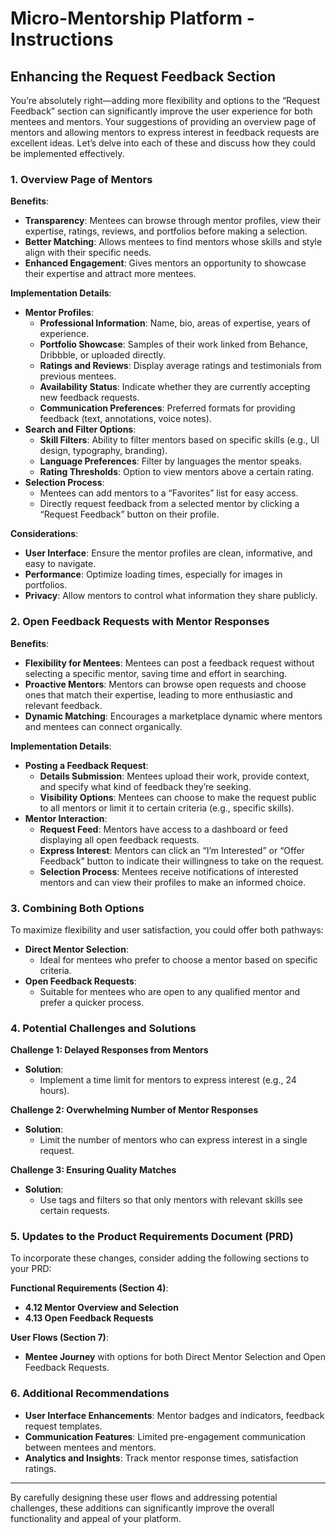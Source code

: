 
# Micro-Mentorship Platform - Instructions

## Enhancing the Request Feedback Section

You’re absolutely right—adding more flexibility and options to the “Request Feedback” section can significantly improve the user experience for both mentees and mentors. Your suggestions of providing an overview page of mentors and allowing mentors to express interest in feedback requests are excellent ideas. Let’s delve into each of these and discuss how they could be implemented effectively.

### 1. Overview Page of Mentors

**Benefits**:
- **Transparency**: Mentees can browse through mentor profiles, view their expertise, ratings, reviews, and portfolios before making a selection.
- **Better Matching**: Allows mentees to find mentors whose skills and style align with their specific needs.
- **Enhanced Engagement**: Gives mentors an opportunity to showcase their expertise and attract more mentees.

**Implementation Details**:
- **Mentor Profiles**:
  - **Professional Information**: Name, bio, areas of expertise, years of experience.
  - **Portfolio Showcase**: Samples of their work linked from Behance, Dribbble, or uploaded directly.
  - **Ratings and Reviews**: Display average ratings and testimonials from previous mentees.
  - **Availability Status**: Indicate whether they are currently accepting new feedback requests.
  - **Communication Preferences**: Preferred formats for providing feedback (text, annotations, voice notes).
- **Search and Filter Options**:
  - **Skill Filters**: Ability to filter mentors based on specific skills (e.g., UI design, typography, branding).
  - **Language Preferences**: Filter by languages the mentor speaks.
  - **Rating Thresholds**: Option to view mentors above a certain rating.
- **Selection Process**:
  - Mentees can add mentors to a “Favorites” list for easy access.
  - Directly request feedback from a selected mentor by clicking a “Request Feedback” button on their profile.

**Considerations**:
- **User Interface**: Ensure the mentor profiles are clean, informative, and easy to navigate.
- **Performance**: Optimize loading times, especially for images in portfolios.
- **Privacy**: Allow mentors to control what information they share publicly.

### 2. Open Feedback Requests with Mentor Responses

**Benefits**:
- **Flexibility for Mentees**: Mentees can post a feedback request without selecting a specific mentor, saving time and effort in searching.
- **Proactive Mentors**: Mentors can browse open requests and choose ones that match their expertise, leading to more enthusiastic and relevant feedback.
- **Dynamic Matching**: Encourages a marketplace dynamic where mentors and mentees can connect organically.

**Implementation Details**:
- **Posting a Feedback Request**:
  - **Details Submission**: Mentees upload their work, provide context, and specify what kind of feedback they’re seeking.
  - **Visibility Options**: Mentees can choose to make the request public to all mentors or limit it to certain criteria (e.g., specific skills).
- **Mentor Interaction**:
  - **Request Feed**: Mentors have access to a dashboard or feed displaying all open feedback requests.
  - **Express Interest**: Mentors can click an “I’m Interested” or “Offer Feedback” button to indicate their willingness to take on the request.
  - **Selection Process**: Mentees receive notifications of interested mentors and can view their profiles to make an informed choice.

### 3. Combining Both Options

To maximize flexibility and user satisfaction, you could offer both pathways:
- **Direct Mentor Selection**:
  - Ideal for mentees who prefer to choose a mentor based on specific criteria.
- **Open Feedback Requests**:
  - Suitable for mentees who are open to any qualified mentor and prefer a quicker process.

### 4. Potential Challenges and Solutions

**Challenge 1: Delayed Responses from Mentors**
- **Solution**:
  - Implement a time limit for mentors to express interest (e.g., 24 hours).

**Challenge 2: Overwhelming Number of Mentor Responses**
- **Solution**:
  - Limit the number of mentors who can express interest in a single request.

**Challenge 3: Ensuring Quality Matches**
- **Solution**:
  - Use tags and filters so that only mentors with relevant skills see certain requests.

### 5. Updates to the Product Requirements Document (PRD)

To incorporate these changes, consider adding the following sections to your PRD:

**Functional Requirements (Section 4)**:

  - **4.12 Mentor Overview and Selection**
  - **4.13 Open Feedback Requests**

**User Flows (Section 7)**:
  - **Mentee Journey** with options for both Direct Mentor Selection and Open Feedback Requests.

### 6. Additional Recommendations

- **User Interface Enhancements**: Mentor badges and indicators, feedback request templates.
- **Communication Features**: Limited pre-engagement communication between mentees and mentors.
- **Analytics and Insights**: Track mentor response times, satisfaction ratings.

---

By carefully designing these user flows and addressing potential challenges, these additions can significantly improve the overall functionality and appeal of your platform.

